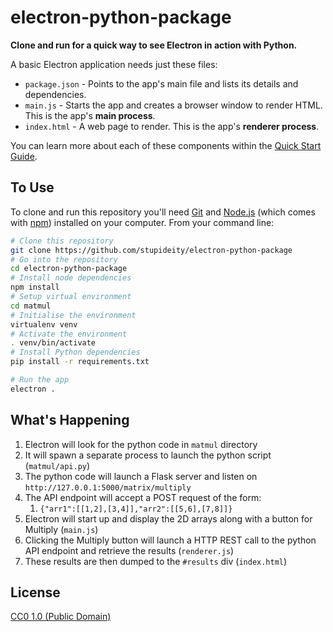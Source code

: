 # electron-python-package

**Clone and run for a quick way to see Electron in action with Python.**

A basic Electron application needs just these files:

- `package.json` - Points to the app's main file and lists its details and dependencies.
- `main.js` - Starts the app and creates a browser window to render HTML. This is the app's **main process**.
- `index.html` - A web page to render. This is the app's **renderer process**.

You can learn more about each of these components within the [Quick Start Guide](http://electron.atom.io/docs/tutorial/quick-start).

## To Use

To clone and run this repository you'll need [Git](https://git-scm.com) and [Node.js](https://nodejs.org/en/download/) (which comes with [npm](http://npmjs.com)) installed on your computer. From your command line:

```bash
# Clone this repository
git clone https://github.com/stupideity/electron-python-package
# Go into the repository
cd electron-python-package
# Install node dependencies
npm install
# Setup virtual environment
cd matmul
# Initialise the environment
virtualenv venv
# Activate the environment
. venv/bin/activate
# Install Python dependencies
pip install -r requirements.txt

# Run the app
electron .
```

## What's Happening
1. Electron will look for the python code in `matmul` directory
1. It will spawn a separate process to launch the python script (`matmul/api.py`)
1. The python code will launch a Flask server and listen on `http://127.0.0.1:5000/matrix/multiply`
1. The API endpoint will accept a POST request of the form:
    1. `{"arr1":[[1,2],[3,4]],"arr2":[[5,6],[7,8]]}`
1. Electron will start up and display the 2D arrays along with a button for Multiply (`main.js`)
1. Clicking the Multiply button will launch a HTTP REST call to the python API endpoint and retrieve the results (`renderer.js`)
1. These results are then dumped to the `#results` div (`index.html`)



## License

[CC0 1.0 (Public Domain)](LICENSE.md)
